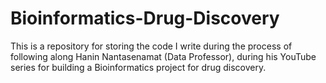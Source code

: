 # Bioinformatics-Drug-Discovery
This is a repository for storing the code I write during the process of following along Hanin Nantasenamat (Data Professor), during his YouTube series for building a Bioinformatics project for drug discovery.
